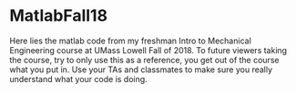 # MatlabFall18

Here lies the matlab code from my freshman Intro to 
Mechanical Engineering course at UMass Lowell Fall of 2018.
To future viewers taking the course, try to only use this 
as a reference, you get out of the course what you put in.
Use your TAs and classmates to make sure you really 
understand what your code is doing. 

